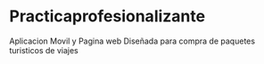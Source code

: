 # Practicaprofesionalizante
Aplicacion Movil y Pagina web Diseñada para compra de paquetes turisticos de viajes
